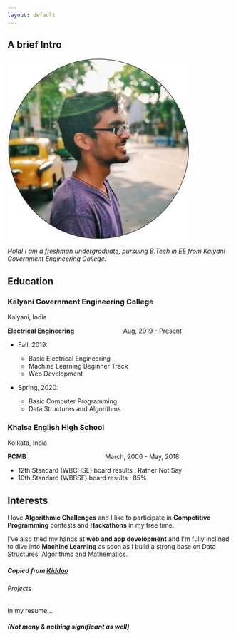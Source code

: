 ```yaml
---
layout: default
---
```



## A brief Intro

<img class="profile-picture" src="struggler.jpg">

*Hola! I am a freshman undergraduate, pursuing B.Tech in EE from Kalyani Government Engineering College.*

## Education

### Kalyani Government Engineering College  

Kalyani, India  

**Electrical Engineering** &nbsp;&nbsp;&nbsp;&nbsp;&nbsp;&nbsp;&nbsp;&nbsp;&nbsp;&nbsp;&nbsp;&nbsp;&nbsp;&nbsp;&nbsp;&nbsp;&nbsp;&nbsp;&nbsp;&nbsp;&nbsp;&nbsp;&nbsp;&nbsp;&nbsp;&nbsp; Aug, 2019 - Present
- Fall, 2019:  
	- Basic Electrical Engineering
	- Machine Learning Beginner Track 
    - Web Development   

 
- Spring, 2020: 
	- Basic Computer Programming
    - Data Structures and Algorithms
 
    

### Khalsa English High School  
Kolkata, India  

**PCMB** &nbsp;&nbsp;&nbsp;&nbsp;&nbsp;&nbsp;&nbsp;&nbsp;&nbsp;&nbsp;&nbsp;&nbsp;&nbsp;&nbsp;&nbsp;&nbsp;&nbsp;&nbsp;&nbsp;&nbsp;&nbsp;&nbsp;&nbsp;&nbsp;&nbsp;&nbsp;&nbsp;&nbsp;&nbsp;&nbsp;&nbsp;&nbsp;&nbsp;&nbsp;&nbsp;&nbsp;&nbsp;&nbsp;&nbsp;&nbsp;&nbsp;&nbsp;&nbsp; March, 2006 - May, 2018
- 12th Standard (WBCHSE) board results : Rather Not Say
- 10th Standard (WBBSE) board results : 85%

## Interests

I love **Algorithmic Challenges** and I like to participate in **Competitive Programming** contests and **Hackathons** in my free time.

I've also tried my hands at **web and app development** and I'm fully inclined to dive into **Machine Learning** as soon as I build a strong base on Data Structures, Algorithms and Mathematics.
##### Copied from [Kiddoo][Ayush]

[Ayush]: https://ayush-kgec.github.io

###### Projects  


In my resume...  
##### (Not many & nothing significant as well)